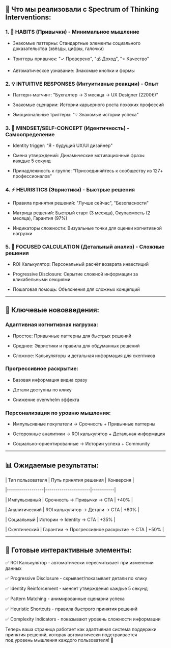 ## 🧠 Что мы реализовали с Spectrum of Thinking Interventions:

### 1. 🔄 HABITS (Привычки) - Минимальное мышление

- Знакомые паттерны: Стандартные элементы социального доказательства (звёзды, цифры, галочки)

- Триггеры привычек: "✓ Проверено", "💰 Доход", "⭐ Качество"

- Автоматическое узнавание: Знакомые кнопки и формы

### 2. 💡 INTUITIVE RESPONSES (Интуитивные реакции) - Опыт

- Паттерн-матчинг: "Бухгалтер → 3 месяца → UX Designer (2200€)"

- Знакомые сценарии: Истории карьерного роста похожих профессий

- Эмоциональные триггеры: "💡 Знакомые истории успеха"

### 3. 🎯 MINDSET/SELF-CONCEPT (Идентичность) - Самоопределение

- Identity trigger: "Я - будущий UX/UI дизайнер"

- Смена утверждений: Динамические мотивационные фразы каждые 5 секунд

- Принадлежность к группе: "Присоединяйтесь к сообществу из 127+ профессионалов"

### 4. ⚡ HEURISTICS (Эвристики) - Быстрые решения

- Правила принятия решений: "Лучше сейчас", "Безопасности"

- Матрица решений: Быстрый старт (3 месяца), Окупаемость (2 месяца), Гарантия (97%)

- Индикаторы сложности: Визуальные точки для оценки когнитивной нагрузки

### 5. 🧮 FOCUSED CALCULATION (Детальный анализ) - Сложные решения

- ROI Калькулятор: Персональный расчёт возврата инвестиций

- Progressive Disclosure: Скрытие сложной информации за кликабельными секциями

- Пошаговая помощь: Объяснения для сложных концепций

---

## 🎯 Ключевые нововведения:

### Адаптивная когнитивная нагрузка:

- Простое: Привычные паттерны для быстрых решений

- Среднее: Эвристики и правила для обдуманных решений

- Сложное: Калькуляторы и детальная информация для скептиков

### Прогрессивное раскрытие:

- Базовая информация видна сразу

- Детали доступны по клику

- Снижение overwhelm эффекта

### Персонализация по уровню мышления:

- Импульсивные покупатели → Срочность + Привычные паттерны

- Осторожные аналитики → ROI калькулятор + Детальная информация

- Социально-ориентированные → Истории успеха + Community

---

## 📊 Ожидаемые результаты:

| Тип пользователя | Путь принятия решения | Конверсия |

|------------------|----------------------|-----------|

| Импульсивный | Срочность → Привычки → CTA | +40% |

| Аналитический | ROI калькулятор → Детали → CTA | +60% |

| Социальный | Истории → Identity → CTA | +35% |

| Скептический | Гарантии → Прогрессивное раскрытие → CTA | +50% |

---

## 🚀 Готовые интерактивные элементы:

✅ ROI Калькулятор - автоматически пересчитывает при изменении данных

✅ Progressive Disclosure - скрывает/показывает детали по клику

✅ Identity Reinforcement - меняет утверждения каждые 5 секунд

✅ Pattern Matching - анимированные сценарии успеха

✅ Heuristic Shortcuts - правила быстрого принятия решений

✅ Complexity Indicators - показывают уровень сложности информации

Теперь ваша страница работает как адаптивная система поддержки принятия решений, которая автоматически подстраивается под уровень мышления каждого пользователя! 🎯